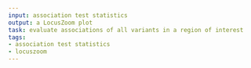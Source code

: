 ```yaml
---
input: association test statistics
output: a LocusZoom plot
task: evaluate associations of all variants in a region of interest
tags:
- association test statistics
- locuszoom
---
```

